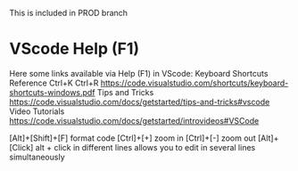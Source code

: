 This is included in PROD branch
# VScode Help (F1)
Here some links available via Help (F1) in VScode:
Keyboard Shortcuts Reference    Ctrl+K Ctrl+R   https://code.visualstudio.com/shortcuts/keyboard-shortcuts-windows.pdf 
Tips and Tricks                                 https://code.visualstudio.com/docs/getstarted/tips-and-tricks#vscode 
Video Tutorials                                 https://code.visualstudio.com/docs/getstarted/introvideos#VSCode 

[Alt]+[Shift]+[F]           format code
[Ctrl]+[+]                  zoom in
[Ctrl]+[-]                  zoom out
[Alt]+[Click]               alt + click in different lines allows you to edit in several lines simultaneously
